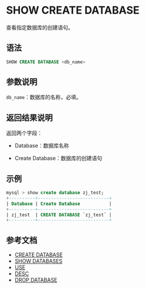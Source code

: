 # SHOW CREATE DATABASE

查看指定数据库的创建语句。

## 语法

```sql
SHOW CREATE DATABASE <db_name>
```

## 参数说明

`db_name`：数据库的名称，必填。

## 返回结果说明

返回两个字段：

- Database：数据库名称

- Create Database：数据库的创建语句

## 示例

```sql
mysql > show create database zj_test;
+----------+---------------------------+
| Database | Create Database           |
+----------+---------------------------+
| zj_test  | CREATE DATABASE `zj_test` |
+----------+---------------------------+
```

## 参考文档

- [CREATE DATABASE](../data-definition/CREATE_DATABASE.md)
- [SHOW DATABASES](SHOW_DATABASES.md)
- [USE](../data-definition)
- [DESC](../Utility/DESCRIBE.md)
- [DROP DATABASE](../data-definition/DROP_DATABASE.md)
